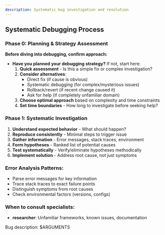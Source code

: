 ```yaml
---
description: Systematic bug investigation and resolution
---
```


## Systematic Debugging Process

### Phase 0: Planning & Strategy Assessment
**Before diving into debugging, confirm approach:**
- **Have you planned your debugging strategy?** If not, start here:
  1. **Quick assessment** - Is this a simple fix or complex investigation?
  2. **Consider alternatives**:
     - Direct fix (if cause is obvious)
     - Systematic debugging (for complex/mysterious issues)
     - Rollback/revert (if recent change caused it)
     - Ask for help (if completely unfamiliar domain)
  3. **Choose optimal approach** based on complexity and time constraints
  4. **Set time boundaries** - How long to investigate before seeking help?

### Phase 1: Systematic Investigation
1. **Understand expected behavior** - What should happen?
2. **Reproduce consistently** - Minimal steps to trigger issue
3. **Gather information** - Error messages, stack traces, environment
4. **Form hypotheses** - Ranked list of potential causes
5. **Test systematically** - Verify/eliminate hypotheses methodically
6. **Implement solution** - Address root cause, not just symptoms

### Error Analysis Patterns:
- Parse error messages for key information
- Trace stack traces to exact failure points
- Distinguish symptoms from root causes
- Check environmental factors (versions, configs)

### When to consult specialists:
- **researcher**: Unfamiliar frameworks, known issues, documentation

Bug description: $ARGUMENTS
